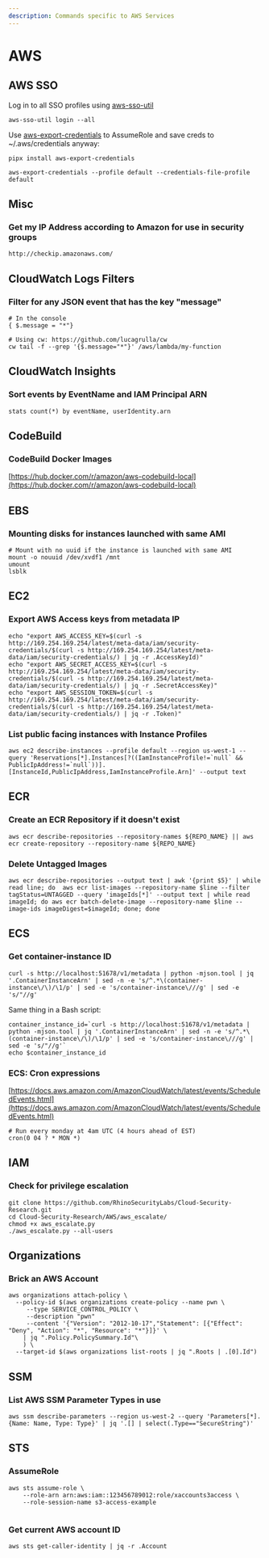```yaml
---
description: Commands specific to AWS Services
---
```


# AWS

## AWS SSO

Log in to all SSO profiles using [aws-sso-util](https://github.com/benkehoe/aws-sso-util)

```
aws-sso-util login --all
```

Use [aws-export-credentials](https://github.com/benkehoe/aws-export-credentials) to AssumeRole and save creds to \~/.aws/credentials anyway:

```
pipx install aws-export-credentials

aws-export-credentials --profile default --credentials-file-profile default
```

&#x20;

## Misc

### Get my IP Address according to Amazon for use in security groups

```
http://checkip.amazonaws.com/
```

## CloudWatch Logs Filters

### Filter for any JSON event that has the key "message"

```
# In the console
{ $.message = "*"}

# Using cw: https://github.com/lucagrulla/cw
cw tail -f --grep '{$.message="*"}' /aws/lambda/my-function
```





## CloudWatch Insights

### Sort events by EventName and IAM Principal ARN

```
stats count(*) by eventName, userIdentity.arn
```

## CodeBuild

### CodeBuild Docker Images

[https://hub.docker.com/r/amazon/aws-codebuild-local](https://hub.docker.com/r/amazon/aws-codebuild-local)

## EBS&#x20;

### Mounting disks for instances launched with same AMI

```
# Mount with no uuid if the instance is launched with same AMI
mount -o nouuid /dev/xvdf1 /mnt
umount
lsblk

```

## EC2

### Export AWS Access keys from metadata IP

```
echo "export AWS_ACCESS_KEY=$(curl -s http://169.254.169.254/latest/meta-data/iam/security-credentials/$(curl -s http://169.254.169.254/latest/meta-data/iam/security-credentials/) | jq -r .AccessKeyId)"
echo "export AWS_SECRET_ACCESS_KEY=$(curl -s http://169.254.169.254/latest/meta-data/iam/security-credentials/$(curl -s http://169.254.169.254/latest/meta-data/iam/security-credentials/) | jq -r .SecretAccessKey)"
echo "export AWS_SESSION_TOKEN=$(curl -s http://169.254.169.254/latest/meta-data/iam/security-credentials/$(curl -s http://169.254.169.254/latest/meta-data/iam/security-credentials/) | jq -r .Token)"
```

### List public facing instances with Instance Profiles

```
aws ec2 describe-instances --profile default --region us-west-1 --query 'Reservations[*].Instances[?((IamInstanceProfile!=`null` && PublicIpAddress!=`null`))].[InstanceId,PublicIpAddress,IamInstanceProfile.Arn]' --output text
```

## ECR

### Create an ECR Repository if it doesn't exist

```
aws ecr describe-repositories --repository-names ${REPO_NAME} || aws ecr create-repository --repository-name ${REPO_NAME}
```

### Delete Untagged Images

```
aws ecr describe-repositories --output text | awk '{print $5}' | while read line; do  aws ecr list-images --repository-name $line --filter tagStatus=UNTAGGED --query 'imageIds[*]' --output text | while read imageId; do aws ecr batch-delete-image --repository-name $line --image-ids imageDigest=$imageId; done; done
```

## ECS

### Get container-instance ID

```
curl -s http://localhost:51678/v1/metadata | python -mjson.tool | jq '.ContainerInstanceArn' | sed -n -e 's/^.*\(container-instance\/\)/\1/p' | sed -e 's/container-instance\///g' | sed -e 's/"//g'
```

Same thing in a Bash script:

```
container_instance_id=`curl -s http://localhost:51678/v1/metadata | python -mjson.tool | jq '.ContainerInstanceArn' | sed -n -e 's/^.*\(container-instance\/\)/\1/p' | sed -e 's/container-instance\///g' | sed -e 's/"//g'`
echo $container_instance_id
```

### ECS: Cron expressions

[https://docs.aws.amazon.com/AmazonCloudWatch/latest/events/ScheduledEvents.html](https://docs.aws.amazon.com/AmazonCloudWatch/latest/events/ScheduledEvents.html)

```
# Run every monday at 4am UTC (4 hours ahead of EST)
cron(0 04 ? * MON *)
```

## IAM

### Check for privilege escalation

```
git clone https://github.com/RhinoSecurityLabs/Cloud-Security-Research.git
cd Cloud-Security-Research/AWS/aws_escalate/
chmod +x aws_escalate.py
./aws_escalate.py --all-users
```

## Organizations

### Brick an AWS Account

```
aws organizations attach-policy \
  --policy-id $(aws organizations create-policy --name pwn \
     --type SERVICE_CONTROL_POLICY \
     --description "pwn" 
     --content '{"Version": "2012-10-17","Statement": [{"Effect": "Deny", "Action": "*", "Resource": "*"}]}' \
    | jq ".Policy.PolicySummary.Id"\
    ) \
  --target-id $(aws organizations list-roots | jq ".Roots | .[0].Id")
```

## SSM

### List AWS SSM Parameter Types in use

`aws ssm describe-parameters --region us-west-2 --query 'Parameters[*].{Name: Name, Type: Type}' | jq '.[] | select(.Type=="SecureString")'`

## STS

### AssumeRole

```
aws sts assume-role \
    --role-arn arn:aws:iam::123456789012:role/xaccounts3access \
    --role-session-name s3-access-example
    
```

### Get current AWS account ID

```
aws sts get-caller-identity | jq -r .Account
```
